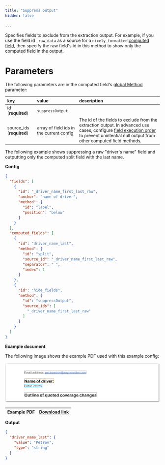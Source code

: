 ```yaml
---
title: "Suppress output"
hidden: false

---
```


Specifies fields to exclude from the extraction output. For example, if you use the field id  `_raw_data` as a source for a `nicely_formatted` [computed field](doc:computed-field-methods), then specify the raw field's id in this method to show only the computed field in the output.

Parameters
====

The following parameters are in the computed field's [global Method](doc:computed-field-methods#parameters) parameter: 

| key                       | value                                    | description                                                  |
| :------------------------ | :--------------------------------------- | :----------------------------------------------------------- |
| id (**required**)         | `suppressOutput`                         |                                                              |
| source_ids (**required**) | array of field ids in the current config | The id of the fields to exclude from the extraction output. In advanced use cases, configure [field execution order](doc:field-order) to prevent unintential null output from other computed field methods. |

The following example shows suppressing a raw "driver's name" field and outputting only the computed split field with the last name.

**Config**

```json
{
  "fields": [
    {
      "id": "_driver_name_first_last_raw",
      "anchor": "name of driver",
      "method": {
        "id": "label",
        "position": "below"
      }
    }
  ],
  "computed_fields": [
    {
      "id": "driver_name_last",
      "method": {
        "id": "split",
        "source_id": "_driver_name_first_last_raw",
        "separator": " ",
        "index": 1
      }
    },
    {
      "id": "hide_fields",
      "method": {
        "id": "suppressOutput",
        "source_ids": [
          "_driver_name_first_last_raw"
        ]
      }
    }
  ]
}
```



**Example document**

The following image shows the example PDF used with this example config:

![Click to enlarge](https://raw.githubusercontent.com/sensible-hq/sensible-docs/main/readme-sync/assets/v0/images/final/suppress_output.png)

| Example PDF | [Download link](https://raw.githubusercontent.com/sensible-hq/sensible-docs/main/readme-sync/assets/v0/pdfs/suppress_output.pdf) |
| ----------- | ------------------------------------------------------------ |

**Output**

```json
{
  "driver_name_last": {
    "value": "Petrov",
    "type": "string"
  }
}
```

